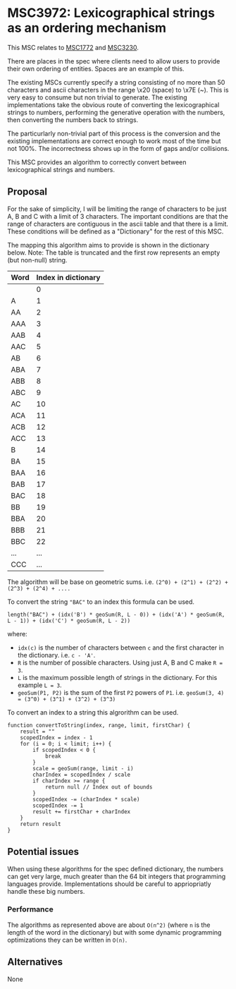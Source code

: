 # MSC3972: Lexicographical strings as an ordering mechanism

This MSC relates to [MSC1772](https://github.com/matrix-org/matrix-spec-proposals/pull/1772) and [MSC3230](https://github.com/matrix-org/matrix-spec-proposals/pull/3230).

There are places in the spec where clients need to allow users to provide their own ordering of entities.
Spaces are an example of this.

The existing MSCs currently specify a string consisting of no more than 50 characters
and ascii characters in the range \x20 (space) to \x7E (~).
This is very easy to consume but non trivial to generate.
The existing implementations take the obvious route of converting the lexicographical strings to numbers,
performing the generative operation with the numbers, then converting the numbers back to strings.

The particurlarly non-trivial part of this process is the conversion and the existing implementations are correct enough to
work most of the time but not 100%. The incorrectness shows up in the form of gaps and/or collisions.

This MSC provides an algorithm to correctly convert between lexicographical strings and numbers.

## Proposal

For the sake of simplicity, I will be limiting the range of characters to be just A, B and C with a limit of 3 characters.
The important conditions are that the range of characters are contiguous in the ascii table and that there is a limit.
These conditions will be defined as a "Dictionary" for the rest of this MSC.

The mapping this algorithm aims to provide is shown in the dictionary below.
Note: The table is truncated and the first row represents an empty (but non-null) string.

| Word | Index in dictionary |
|------|------|
|      | 0    |
|A     | 1    |
|AA    | 2    |
|AAA   | 3    |
|AAB   | 4    |
|AAC   | 5    |
|AB    | 6    |
|ABA   | 7    |
|ABB   | 8    |
|ABC   | 9    |
|AC    | 10   |
|ACA   | 11   |
|ACB   | 12   |
|ACC   | 13   |
|B     | 14   |
|BA    | 15   |
|BAA   | 16   |
|BAB   | 17   |
|BAC   | 18   |
|BB    | 19   |
|BBA   | 20   |
|BBB   | 21   |
|BBC   | 22   |
|...   | ...  |
|CCC   | ...  |

The algorithm will be base on geometric sums.
i.e. `(2^0) + (2^1) + (2^2) + (2^3) + (2^4) + ....`

To convert the string `"BAC"` to an index this formula can be used.

`length("BAC") + (idx('B') * geoSum(R, L - 0)) + (idx('A') * geoSum(R, L - 1)) + (idx('C') * geoSum(R, L - 2))`

where:
- `idx(c)` is the number of characters between `c` and the first character in the dictionary. i.e. `c - 'A'`.
- `R` is the number of possible characters. Using just A, B and C make `R = 3`.
- `L` is the maximum possible length of strings in the dictionary. For this example `L = 3`.
- `geoSum(P1, P2)` is the sum of the first `P2` powers of `P1`. i.e. `geoSum(3, 4) = (3^0) + (3^1) + (3^2) + (3^3)`

To convert an index to a string this algrorithm can be used.

```
function convertToString(index, range, limit, firstChar) {
    result = ""
    scopedIndex = index - 1
    for (i = 0; i < limit; i++) {
        if scopedIndex < 0 {
            break
        }
        scale = geoSum(range, limit - i)
        charIndex = scopedIndex / scale
        if charIndex >= range {
            return null // Index out of bounds
        }
        scopedIndex -= (charIndex * scale)
        scopedIndex -= 1
        result += firstChar + charIndex
    }
    return result
}
```

## Potential issues

When using these algorithms for the spec defined dictionary, the numbers can get very large,
much greater than the 64 bit integers that programming languages provide.
Implementations should be careful to appriopriatly handle these big numbers.

### Performance
The algorithms as represented above are about `O(n^2)` (where `n` is the length of the word in the dictionary)
but with some dynamic programming optimizations they can be written in `O(n)`.

## Alternatives

None
